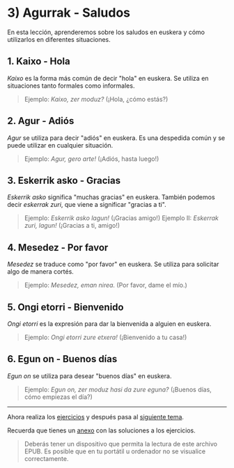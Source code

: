 # 3) Agurrak - Saludos
En esta lección, aprenderemos sobre los saludos en euskera y cómo utilizarlos en diferentes situaciones.

## 1. Kaixo - Hola
_Kaixo_ es la forma más común de decir "hola" en euskera. Se utiliza en situaciones tanto formales como informales.
> Ejemplo: _Kaixo, zer moduz?_ (¡Hola, ¿cómo estás?)

## 2. Agur - Adiós
_Agur_ se utiliza para decir "adiós" en euskera. Es una despedida común y se puede utilizar en cualquier situación.
> Ejemplo: _Agur, gero arte!_ (¡Adiós, hasta luego!)

## 3. Eskerrik asko - Gracias
_Eskerrik asko_ significa "muchas gracias" en euskera. También podemos decir _eskerrak zuri_, que viene a significar "gracias a ti".
> Ejemplo: _Eskerrik asko lagun!_ (¡Gracias amigo!)
> Ejemplo II: _Eskerrak zuri, lagun!_ (¡Gracias a ti, amigo!)

## 4. Mesedez - Por favor
_Mesedez_ se traduce como "por favor" en euskera. Se utiliza para solicitar algo de manera cortés.
> Ejemplo: _Mesedez, eman nirea._ (Por favor, dame el mío.)

## 5. Ongi etorri - Bienvenido
_Ongi etorri_ es la expresión para dar la bienvenida a alguien en euskera.
> Ejemplo: _Ongi etorri zure etxera!_ (¡Bienvenido a tu casa!)

## 6. Egun on - Buenos días
_Egun on_ se utiliza para desear "buenos días" en euskera.
> Ejemplo: _Egun on, zer moduz hasi da zure eguna?_ (¡Buenos días, cómo empiezas el día?)

---

Ahora realiza los [ejercicios](https://leiremun.github.io/3_saludos/ejerciciosSaludos.pdf) y después pasa al [siguiente tema](/4_numeros/README.md).

Recuerda que tienes un [anexo](https://leiremun.github.io/ANEXOS/anexoI.epub) con las soluciones a los ejercicios.
> Deberás tener un dispositivo que permita la lectura de este archivo EPUB. Es posible que en tu portátil u ordenador no se visualice correctamente.
